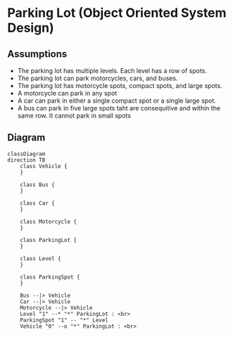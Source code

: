 # Parking Lot (Object Oriented System Design)

## Assumptions

- The parking lot has multiple levels. Each level has a row of spots.
- The parking lot can park motorcycles, cars, and buses.
- The parking lot has motorcycle spots, compact spots, and large spots.
- A motorcycle can park in any spot
- A car can park in either a single compact spot or a single large spot.
- A bus can park in five large spots taht are consequitive and within the same row. It cannot park in small spots

## Diagram

```
classDiagram
direction TB
    class Vehicle {
    }

    class Bus {
    }

    class Car {
    }

    class Motorcycle {
    }

    class ParkingLot {
    }

    class Level {
    }

    class ParkingSpot {
    }

    Bus --|> Vehicle
    Car --|> Vehicle
    Motorcycle --|> Vehicle
    Level "1" --* "*" ParkingLot : <br>
    ParkingSpot "1" -- "*" Level
    Vehicle "0" --o "*" ParkingLot : <br>

```
